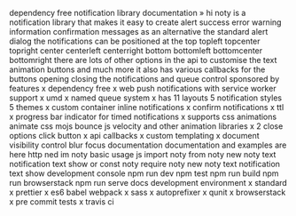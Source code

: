 dependency free notification library documentation » hi noty is a notification library that makes it easy to create alert success error warning information confirmation messages as an alternative the standard alert dialog the notifications can be positioned at the top topleft topcenter topright center centerleft centerright bottom bottomleft bottomcenter bottomright there are lots of other options in the api to customise the text animation buttons and much more it also has various callbacks for the buttons opening closing the notifications and queue control sponsored by features x dependency free x web push notifications with service worker support x umd x named queue system x has 11 layouts 5 notification styles 5 themes x custom container inline notifications x confirm notifications x ttl x progress bar indicator for timed notifications x supports css animations animate css mojs bounce js velocity and other animation libraries x 2 close options click button x api callbacks x custom templating x document visibility control blur focus documentation documentation and examples are here http ned im noty basic usage js import noty from noty new noty text notification text show or const noty require noty new noty text notification text show development console npm run dev npm test npm run build npm run browserstack npm run serve docs development environment x standard x prettier x es6 babel webpack x sass x autoprefixer x qunit x browserstack x pre commit tests x travis ci